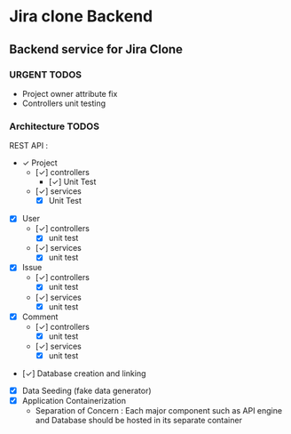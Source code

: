 # Jira clone Backend
## Backend service for Jira Clone
### URGENT TODOS
- Project owner attribute fix
- Controllers unit testing
### Architecture TODOS

REST API :
- &check; Project
  - [&check;] controllers
    - [&check;] Unit Test
  - [&check;] services
    - [x] Unit Test
- [x] User
  - [&check;] controllers
    - [x] unit test
  - [&check;] services
    - [x] unit test
- [x] Issue
  - [&check;] controllers
    - [x] unit test
  - [&check;] services
    - [x] unit test
- [x] Comment
  - [&check;] controllers
    - [x] unit test
  - [&check;] services
    - [x] unit test

- [&check;] Database creation and linking
- [x] Data Seeding (fake data generator)
- [x] Application Containerization
    - Separation of Concern : Each major component such as API engine and Database should be hosted in its separate container
